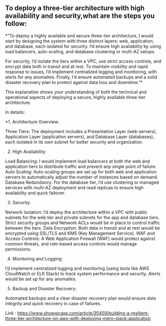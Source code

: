 ## To deploy a three-tier architecture with high availability and security,what are the steps you follow:

*"To deploy a highly available and secure three-tier architecture, I would start by designing the system with three distinct layers: web, application, and database, each isolated for security. I’d ensure high availability by using load balancers, auto-scaling, and database clustering or multi-AZ setups.

For security, I’d isolate the tiers within a VPC, use strict access controls, and encrypt data both in transit and at rest. To maintain visibility and rapid response to issues, I’d implement centralized logging and monitoring, with alerts for any anomalies. Finally, I’d ensure automated backups and a solid disaster recovery plan to protect against data loss and downtime.”*

This explanation shows your understanding of both the technical and operational aspects of deploying a secure, highly available three-tier architecture.

In details: 

*1. Architecture Overview:

Three Tiers: The deployment includes a Presentation Layer (web servers), Application Layer (application servers), and Database Layer (databases), each isolated in its own subnet for better security and organization.

2. High Availability:

Load Balancing: I would implement load balancers at both the web and application tiers to distribute traffic and prevent any single point of failure.
Auto Scaling: Auto-scaling groups are set up for both web and application servers to automatically adjust the number of instances based on demand.
Database Redundancy: For the database tier, I’d use clustering or managed services with multi-AZ deployment and read replicas to ensure high availability and quick failover.

3. Security:

Network Isolation: I’d deploy the architecture within a VPC with public subnets for the web tier and private subnets for the app and database tiers. Strict security groups and Network ACLs would be in place to control traffic between the tiers.
Data Encryption: Both data in transit and at rest would be encrypted using SSL/TLS and KMS (Key Management Service).
WAF and Access Controls: A Web Application Firewall (WAF) would protect against common threats, and role-based access controls would manage permissions.

4. Monitoring and Logging:

I’d implement centralized logging and monitoring (using tools like AWS CloudWatch or ELK Stack) to track system performance and security. Alerts would be set up for any anomalies.

5. Backup and Disaster Recovery:

Automated backups and a clear disaster recovery plan would ensure data integrity and quick recovery in case of failures.

Link : https://www.showwcase.com/article/35459/building-a-resilient-three-tier-architecture-on-aws-with-deploying-mern-stack-application
